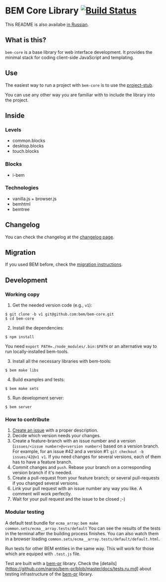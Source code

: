 # BEM Core Library [![Build Status](https://travis-ci.org/bem/bem-core.png)](https://travis-ci.org/bem/bem-core)

This README is also availabe [in
Russian](https://github.com/bem/bem-core/blob/v1/README.ru.md).

## What is this?

`bem-core` is a base library for web interface development.
It provides the minimal stack for coding client-side JavaScript and templating.

## Use

The easiest way to run a project with `bem-core` is to use
the [project-stub](https://github.com/bem/project-stub).

You can use any other way you are familiar with to include the library into
the project.

## Inside

### Levels
  - common.blocks
  - desktop.blocks
  - touch.blocks

### Blocks
  - i-bem

### Technologies
  - vanilla.js + browser.js
  - bemhtml
  - bemtree

## Changelog

You can check the changelog at the [changelog page](CHANGELOG.md).

## Migration

If you used BEM before, check the [migration instructions](MIGRATION.md).

## Development

### Working copy

1. Get the needed version code (e.g., `v1`):
```
$ git clone -b v1 git@github.com:bem/bem-core.git
$ cd bem-core
```

2. Install the dependencies:
```
$ npm install
```
You need
`export PATH=./node_modules/.bin:$PATH`
or an alternative way to run locally-installed bem-tools.

3. Install all the necessary libraries with bem-tools:
```
$ bem make libs
```

4. Build examples and tests:
```
$ bem make sets
```

5. Run development server:
```
$ bem server
```

### How to contribute

1. [Create an issue](https://github.com/bem/bem-core/issues/new) with a proper
description.
2. Decide which version needs your changes.
3. Create a feature-branch with an issue number and a version (`issues/<issue
number>@v<version number>`) based on a version branch.
For example, for an issue #42 and a version #1: `git checkout -b issues/42@v1 v1`.
If you need changes for several versions, each of them has to have a feature
branch.
4. Commit changes and `push`. Rebase your branch on a corresponding version
branch if it's needed.
5. Create a pull-request from your feature branch; or several pull-requests if
you changed several versions.
6. Link your pull request with an issue number any way you like. A comment will work
perfectly.
7. Wait for your pull request and the issue to be closed ;-)

### Modular testing

A default test bundle for `ecma_array`: `bem make common.sets/ecma__array.tests/default`
You can see the results of the tests in the terminal after the building process
finishes.
You can also watch them in a browser loading `common.sets/ecma__array.tests/default/default.html`.

Run tests for other BEM entities in the same way. This will work for those which
are equiped with `.test.js` file.

Test are built with a [bem-pr](https://github.com/narqo/bem-pr) library.
Check the
[details](https://github.com/narqo/bem-pr/blob/master/docs/tests.ru.md]
about testing infrastructure of the [bem-pr](https://github.com/narqo/bem-pr)
library.
